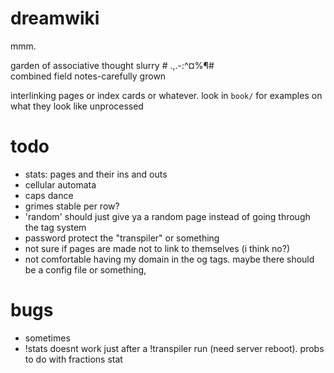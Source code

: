 # dreamwiki
mmm.  
  
garden of associative thought slurry # .,.-:^¤%¶#  
combined field notes-carefully grown

interlinking pages or index cards or whatever. look in `book/` for examples on what they look like unprocessed

# todo
- stats: pages and their ins and outs
- cellular automata
- caps dance
- grimes stable per row?
- 'random' should just give ya a random page instead of going through the tag system
- password protect the "transpiler" or something
- not sure if pages are made not to link to themselves (i think no?)
- not comfortable having my domain in the og tags. maybe there should be a config file or something,

# bugs
- sometimes
- !stats doesnt work just after a !transpiler run (need server reboot). probs to do with fractions stat
